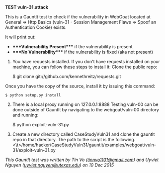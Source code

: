 **TEST vuln-31.attack**

This is a Gauntlt test to check if the vulnerability in WebGoat located at General => Http Basics (vuln-31 - Session Management Flaws => Spoof an Authentication Cookie) exists.

It will print out:

* __\*\*\*Vulnerability Present\*\*\*__ if the vulnerability is present
* __\*\*\*No Vulnerability\*\*\*__ if the vulnerability is fixed (aka not present)

1) You have requests installed. If you don't have requests installed on your machine, you can follow these steps to install it:
Clone the public repo:
		
	$ git clone git://github.com/kennethreitz/requests.git
		
Once you have the copy of the source, install it by issuing this command:
		
	$ python setup.py install
		

2) There is a local proxy running on 127.0.0.1:8888
Testing vuln-00 can be done outside of Gauntlt by navigating to the webgoat/vuln-00 directory and running:

	$ python exploit-vuln-31.py

3) Create a new directory called CaseStudyVuln31 and clone the gauntlt repo in that directory. The path to the script is the following.     
<\t>/home/hacker/CaseStudyVuln31/gauntlt/examples/webgoat/vuln-31/exploit-vuln-31.py


*This Gauntlt test was written by Tin Vo (tinnvo1101@gmail.com) and Uyviet Nguyen (uyviet.nguyen@utexas.edu) on 10 Dec 2015*
